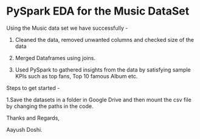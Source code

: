 # PySpark EDA for the Music DataSet

Using the Music data set we have successfully -
1. Cleaned the data, removed unwanted columns and checked size of the data

2. Merged Dataframes using joins.

3. Used PySpark to gathered insights from the data by satisfying sample KPIs such as top fans, Top 10 famous Album etc.

Steps to get started - 

1.Save the datasets in a folder in Google Drive and then mount the csv file by changing the paths in the code.


Thanks and Regards,

Aayush Doshi.

